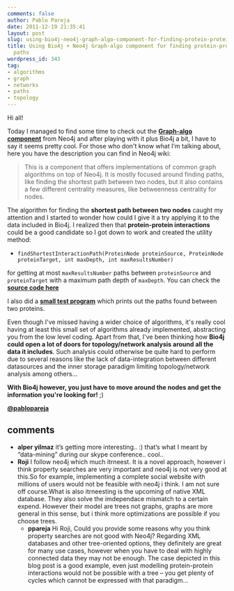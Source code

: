 ```yaml
---
comments: false
author: Pablo Pareja
date: 2011-12-19 21:35:41
layout: post
slug: using-bio4j-neo4j-graph-algo-component-for-finding-protein-protein-interaction-paths
title: Using Bio4j + Neo4j Graph-algo component for finding protein-protein interaction
  paths
wordpress_id: 343
tag:
- algorithms
- graph
- networks
- paths
- topology
---
```


Hi all!

Today I managed to find some time to check out the [**Graph-algo component**](http://wiki.neo4j.org/content/Graph-algo) from Neo4j and after playing with it plus Bio4j a bit, I have to say it seems pretty cool.
For those who don't know what I'm talking about, here you have the description you can find in Neo4j wiki:

> This is a component that offers implementations of common graph algorithms on top of Neo4j. It is mostly focused around finding paths, like finding the shortest path between two nodes, but it also contains a few different centrality measures, like betweenness centrality for nodes.

The algorithm for finding the **shortest path between two nodes** caught my attention and I started to wonder how could I give it a try applying it to the data included in Bio4j. I realized then that **protein-protein interactions** could be a good candidate so I got down to work and created the utility method:

- `findShortestInteractionPath(ProteinNode proteinSource, ProteinNode proteinTarget, int maxDepth, int maxResultsNumber)`

for getting at most `maxResultsNumber` paths between `proteinSource` and `proteinTarget` with a maximum path depth of `maxDepth`.
You can check the [**source code here** ](https://github.com/bio4j/Bio4jTools/blob/develop/src/com/era7/bioinfo/bio4j/tools/algo/InteractionsPathFinder.java)

I also did a **[small test program](https://github.com/bio4j/Bio4jTools/blob/develop/src/com/era7/bioinfo/bio4j/tools/algo/FindInteractionPaths.java)** which prints out the paths found between two proteins.

Even though I've missed having a wider choice of algorithms, it's really cool having at least this small set of algorithms already implemented, abstracting you from the low level coding. 
Apart from that, I've been thinking how **Bio4j could open a lot of doors for topology/network analysis around all the data it includes**. Such analysis could otherwise be quite hard to perform due to several reasons like the lack of data-integration between different datasources and the inner storage paradigm limiting topology/network analysis among others... 

**With Bio4j however, you just have to move around the nodes and get the information you're looking for!** ;)

[**@pablopareja**](http://www.twitter.com/pablopareja)

## comments

- **alper yilmaz**
  it’s getting more interesting.. :)
  that’s what I meant by “data-mining” during our skype conference.. cool..
- **Roji**
  I follow neo4j which much itrneest. It is a novel approach, however i think property searches are very important and neo4j is not very good at this.So for example, implementing a complete social website with millions of users would not be feasible with neo4j i think. I am not sure off course.What is also itrneesting is the upcoming of native XML database. They also solve the imdependace mismatch to a certain expend. However their model are trees not graphs, graphs are more general in this sense, but i think more optimizations are possible if you choose trees.
    - **ppareja**
    Hi Roji,
    Could you provide some reasons why you think property searches are not good with Neo4j?
    Regarding XML databases and other tree-oriented options, they definitely are great for many use cases, however when you have to deal with highly connected data they may not be enough. The case depicted in this blog post is a good example, even just modelling protein-protein interactions would not be possible with a tree – you get plenty of cycles which cannot be expressed with that paradigm…